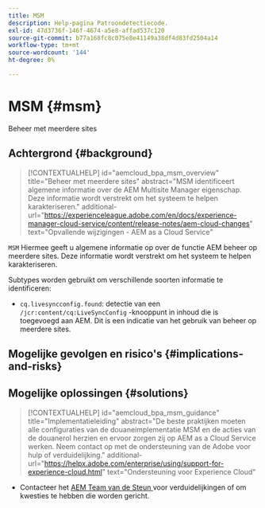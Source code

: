 ```yaml
---
title: MSM
description: Help-pagina Patroondetectiecode.
exl-id: 47d3736f-146f-4674-a5e8-affad537c120
source-git-commit: b77a168fc8c075e8e41149a38df4d83fd2504a14
workflow-type: tm+mt
source-wordcount: '144'
ht-degree: 0%

---
```


# MSM {#msm}

Beheer met meerdere sites

## Achtergrond {#background}

>[!CONTEXTUALHELP]
>id="aemcloud_bpa_msm_overview"
>title="Beheer met meerdere sites"
>abstract="MSM identificeert algemene informatie over de AEM Multisite Manager eigenschap. Deze informatie wordt verstrekt om het systeem te helpen karakteriseren."
>additional-url="https://experienceleague.adobe.com/en/docs/experience-manager-cloud-service/content/release-notes/aem-cloud-changes" text="Opvallende wijzigingen - AEM as a Cloud Service"

`MSM` Hiermee geeft u algemene informatie op over de functie AEM beheer op meerdere sites. Deze informatie wordt verstrekt om het systeem te helpen karakteriseren.

Subtypes worden gebruikt om verschillende soorten informatie te identificeren:

* `cq.livesyncconfig.found`: detectie van een `/jcr:content/cq:LiveSyncConfig` -knooppunt in inhoud die is toegevoegd aan AEM. Dit is een indicatie van het gebruik van beheer op meerdere sites.

## Mogelijke gevolgen en risico&#39;s {#implications-and-risks}


## Mogelijke oplossingen {#solutions}

>[!CONTEXTUALHELP]
>id="aemcloud_bpa_msm_guidance"
>title="Implementatieleiding"
>abstract="De beste praktijken moeten alle configuraties van de douaneimplementatie MSM en de acties van de douanerol herzien en ervoor zorgen zij op AEM as a Cloud Service werken. Neem contact op met de ondersteuning van de Adobe voor hulp of verduidelijking."
>additional-url="https://helpx.adobe.com/enterprise/using/support-for-experience-cloud.html" text="Ondersteuning voor Experience Cloud"

* Contacteer het [ AEM Team van de Steun ](https://helpx.adobe.com/enterprise/using/support-for-experience-cloud.html) voor verduidelijkingen of om kwesties te hebben die worden gericht.

